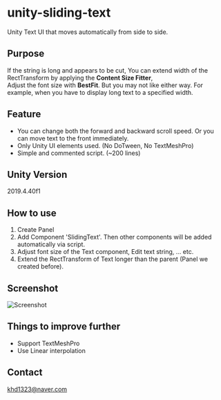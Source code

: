 # unity-sliding-text
Unity Text UI that moves automatically from side to side.  

## Purpose
If the string is long and appears to be cut, You can extend width of the RectTransform by applying the **Content Size Fitter**,  
Adjust the font size with **BestFit**. But you may not like either way.  For example, when you have to display long text to a specified width.
  
## Feature
- You can change both the forward and backward scroll speed. Or you can move text to the front immediately.
- Only Unity UI elements used. (No DoTween, No TextMeshPro)
- Simple and commented script. (~200 lines)
  
## Unity Version
2019.4.40f1
  
## How to use
1. Create Panel
2. Add Component 'SlidingText'. Then other components will be added automatically via script.
3. Adjust font size of the Text component, Edit text string, ... etc.
4. Extend the RectTransform of Text longer than the parent (Panel we created before).
  
## Screenshot
![Screenshot](https://github.com/virtus2/unity-sliding-text/blob/main/Screenshot/sliding-text.gif)
  
## Things to improve further
- Support TextMeshPro
- Use Linear interpolation
  
## Contact
khd1323@naver.com
  
